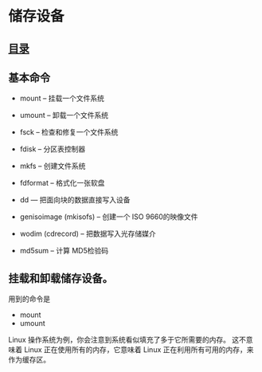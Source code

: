 # 储存设备
## [目录](.https://github.com/shgopher/GOFamily/tree/master/%E5%85%A5%E9%97%A8%E7%AF%87/%E6%93%8D%E4%BD%9C%E7%B3%BB%E7%BB%9F/shell)
## 基本命令
- mount – 挂载一个文件系统

- umount – 卸载一个文件系统

- fsck – 检查和修复一个文件系统

- fdisk – 分区表控制器

- mkfs – 创建文件系统

- fdformat – 格式化一张软盘

- dd — 把面向块的数据直接写入设备
- genisoimage (mkisofs) – 创建一个 ISO 9660的映像文件

- wodim (cdrecord) – 把数据写入光存储媒介

- md5sum – 计算 MD5检验码

## 挂载和卸载储存设备。

用到的命令是
- mount
- umount

Linux 操作系统为例，你会注意到系统看似填充了多于它所需要的内存。 这不意味着 Linux 正在使用所有的内存，它意味着 Linux 正在利用所有可用的内存，来作为缓存区。
